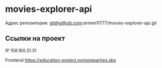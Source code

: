 # movies-explorer-api

Адрес репозитория: git@github.com:armen11777/movies-explorer-api.git

## Ссылки на проект

IP 158.160.31.31

Frontend https://education-project.nomoreparties.sbs
